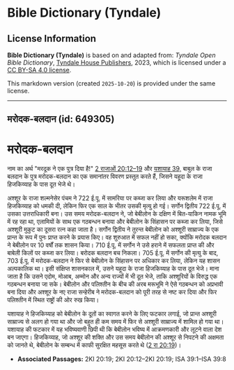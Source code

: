 # Bible Dictionary (Tyndale)

## License Information

**Bible Dictionary (Tyndale)** is based on and adapted from: _Tyndale Open Bible Dictionary_, [Tyndale House Publishers](https://tyndaleopenresources.com/), 2023, which is licensed under a [CC BY-SA 4.0 license](https://creativecommons.org/licenses/by-sa/4.0/legalcode.en).

This markdown version (created `2025-10-20`) is provided under the same license.



--------------------------------

## मरोदक-बलदान (id: 649305)

मरोदक\-बलदान
============

नाम का अर्थ "मरदूक ने एक पुत्र दिया है!" [2 राजाओं 20:12–19](https://ref.ly/2Kgs20:12-2Kgs20:19) और [यशायाह 39,](https://ref.ly/Isa39:1-Isa39:8) बाबुल के राजा बलदान के पुत्र मरोदक\-बलदान का एक समानांतर विवरण प्रस्तुत करते हैं, जिसने यहूदा के राजा हिजकिय्याह के पास दूत भेजे थे।

अश्शूर के राजा शल्मनेसेर पंचम ने 722 ई.पू. में सामरिया पर कब्जा कर लिया और यरूशलेम में राजा हिजकिय्याह को धमकी दी, लेकिन फिर एक साल के भीतर उसकी मृत्यु हो गई। सर्गोन द्वितीय 722 ई.पू. में उसका उत्तराधिकारी बना। उस समय मरोदक\-बलदान ने, जो बेबीलोन के दक्षिण में बित\-याकिन नामक भूमि में रह रहा था, एलामियों के साथ एक गठबन्धन बनाया और बेबीलोन के सिंहासन पर कब्जा कर लिया, जिसे अश्शूरी मुकुट का दूसरा रत्न कहा जाता है। सर्गोन द्वितीय ने तुरन्त बेबीलोन को अश्शूरी साम्राज्य के एक प्रान्त के रूप में पुनः प्राप्त करने के प्रयास किए। वह शुरुआत में सफल नहीं हो सका, क्योंकि मरोदक बलदान ने बेबीलोन पर 10 वर्षों तक शासन किया। 710 ई.पू. में सर्गोन ने उसे हराने में सफलता प्राप्त की और बाबेली किलों पर कब्जा कर लिया। बरोदक बलदान बच निकला। 705 ई.पू. में सर्गोन की मृत्यु के बाद, 703 ई.पू. में मरोदक\-बलदान ने फिर से बेबीलोन के सिंहासन पर अधिकार कर लिया, लेकिन यह शासन अल्पकालिक था। इसी संक्षिप्त शासनकाल में, उसने यहूदा के राजा हिजकिय्याह के पास दूत भेजे। माना जाता है कि उसने एदोम, मोआब, अम्मोन और अन्य राज्यों में भी दूत भेजे, ताकि अश्शूरियों के विरुद्ध एक गठबन्धन बनाया जा सके। बेबीलोन और पलिश्तीन के बीच की अरब मरूभूमि ने ऐसे गठबन्धन को अप्रभावी बना दिया और अश्शूर के नए राजा सन्हेरीब ने मरोदक\-बलदान को पूरी तरह से नष्ट कर दिया और फिर पलिश्तीन में स्थित राष्ट्रों की ओर रुख किया।

यशायाह ने हिजकिय्याह को बेबीलोन के दूतों का स्वागत करने के लिए फटकार लगाई, जो प्रान्त अश्शूरी साम्राज्य से अलग हो गया था और जो बहुत ही कम समय में फिर से अश्शूरी साम्राज्य में शामिल हो गया था। यशायाह की फटकार में यह भविष्यवाणी छिपी थी कि बेबीलोन भविष्य में आक्रमणकारी और लूटने वाला देश बन जाएगा। हिजकिय्याह, जो अश्शूर की शक्ति और उस समय बेबीलोन की अश्शूर से निपटने की अक्षमता को जानते थे, बेबीलोन के सम्बन्ध में काफी सुरक्षित महसूस करते थे ([2 रा 20:19](https://ref.ly/2Kgs20:19))।

* **Associated Passages:** 2KI 20:19; 2KI 20:12–2KI 20:19; ISA 39:1–ISA 39:8

